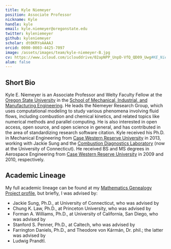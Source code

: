 ```yaml
---
title: Kyle Niemeyer
position: Associate Professor
nickname: Kyle
handle: kyle
email: kyle.niemeyer@oregonstate.edu
twitter: kyleniemeyer
github: kyleniemeyer
scholar: dt0KRYoAAAAJ
orcid: 0000-0003-4425-7097
image: /assets/images/team/kyle-niemeyer-B.jpg
cv: https://www.icloud.com/iclouddrive/02apNPP_UnpD-VfQ_QD09_Uwg#KE_Niemeyer_CV
alum: false
---
```


## Short Bio
Kyle E. Niemeyer is an Associate Professor and Welty Faculty Fellow at the [Oregon State University] in the [School of Mechanical, Industrial, and Manufacturing Engineering]. He leads the Niemeyer Research Group, which uses computational modeling to study various phenomena involving fluid flows, including combustion and chemical kinetics, and related topics like numerical methods and parallel computing. He is also interested in open access, open source, and open science in general, and has contributed in the area of standardizing research software citation. Kyle received his Ph.D. in Mechanical Engineering from [Case Western Reserve University] in 2013, working with Jackie Sung and the [Combustion Diagnostics Laboratory] (now at the University of Connecticut). He received BS and MS degrees in Aerospace Engineering from [Case Western Reserve University] in 2009 and 2010, respectively.

## Academic Lineage

My full academic lineage can be found at my [Mathematics Genealogy Project profile](http://www.genealogy.ams.org/id.php?id=180371), but briefly, I was advised by:

 - Jackie Sung, Ph.D., at University of Connecticut, who was advised by
 - Chung K. Law, Ph.D., at Princeton University, who was advised by
 - Forman A. Williams, Ph.D., at University of California, San Diego, who was advised by
 - Stanford S. Penner, Ph.D., at Caltech, who was advised by
 - Farrington Daniels, Ph.D., and Theodore von Kármán, Dr. phil.; the latter was advised by
 - Ludwig Prandtl.

[Oregon State University]: http://oregonstate.edu/
[School of Mechanical, Industrial, and Manufacturing Engineering]: http://mime.oregonstate.edu
[Case Western Reserve University]: https://case.edu
[Combustion Diagnostics Laboratory]: http://combdiaglab.engr.uconn.edu
